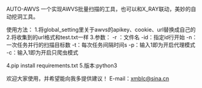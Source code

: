AUTO-AWVS
一个实现AWVS批量扫描的工具，也可以和X_RAY联动，美妙的自动挖洞工具。

使用方法：
1.将global_setting里关于awvs的apikey、cookie、url替换成自己的
2.将收集到的url格式和test.txt一样
3.参数：
	-r ：文件名
	-id：指定id行开始
	-n：一次任务并行的扫描目标数
	-t：每次任务间隔时间s
	-p：输入1即为开启代理模式
	-c：输入1即为开启只爬虫模式

4.pip install requirements.txt
5.版本:python3

欢迎大家使用，并希望能向我多提供建议！
E-mail：xmblc@sina.cn